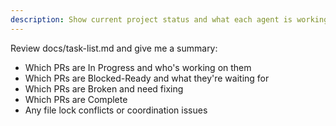 ```yaml
---
description: Show current project status and what each agent is working on
---
```


Review docs/task-list.md and give me a summary:
- Which PRs are In Progress and who's working on them
- Which PRs are Blocked-Ready and what they're waiting for
- Which PRs are Broken and need fixing
- Which PRs are Complete
- Any file lock conflicts or coordination issues
